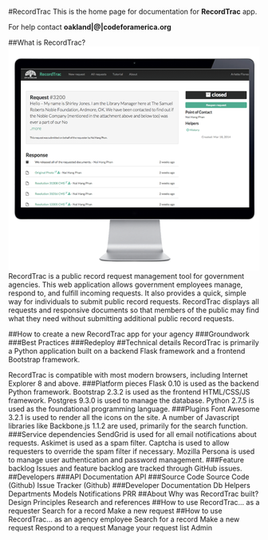 #RecordTrac
This is the home page for documentation for **RecordTrac** app.


For help contact **oakland|@|codeforamerica.org**

##What is RecordTrac?
![RecordTrac](./readme/generic_request.png "RecordTrac")RecordTrac is a public record request management tool for government agencies.  This web application allows government employees manage, respond to, and fulfill incoming requests.  It also provides a quick, simple way for individuals to submit public record requests. RecordTrac displays all requests and responsive documents so that members of the public may find what they need without submitting additional public record requests.


##How to create a new RecordTrac app for your agency
###Groundwork
###Best Practices
###Redeploy
##Technical details
RecordTrac is primarily a Python application built on a backend Flask framework and a frontend Bootstrap framework.

RecordTrac is compatible with most modern browsers, including Internet Explorer 8 and above.
###Platform pieces
Flask 0.10 is used as the backend Python framework.
Bootstrap 2.3.2 is used as the frontend HTML/CSS/JS framework.
Postgres 9.3.0 is used to manage the database.
Python 2.7.5 is used as the foundational programming language.
###Plugins
Font Awesome 3.2.1 is used to render all the icons on the site.
A number of Javascript libraries like Backbone.js 1.1.2 are used, primarily for the search function.
###Service dependencies
SendGrid is used for all email notifications about requests.
Askimet is used as a spam filter.
Captcha is used to allow requesters to override the spam filter if necessary.
Mozilla Persona is used to manage user authentication and password management.
###Feature backlog
Issues and feature backlog are tracked through GitHub issues.
##Developers
###API Documentation
API
###Source Code
Source Code (Github)
Issue Tracker (Github)
###Developer Documentation
Db Helpers
Departments
Models
Notifications
PRR
##About
Why was RecordTrac built?
Design Principles
Research and references
##How to use RecordTrac... as a requester
Search for a record
Make a new request
##How to use RecordTrac... as an agency employee
Search for a record
Make a new request
Respond to a request
Manage your request list
Admin
